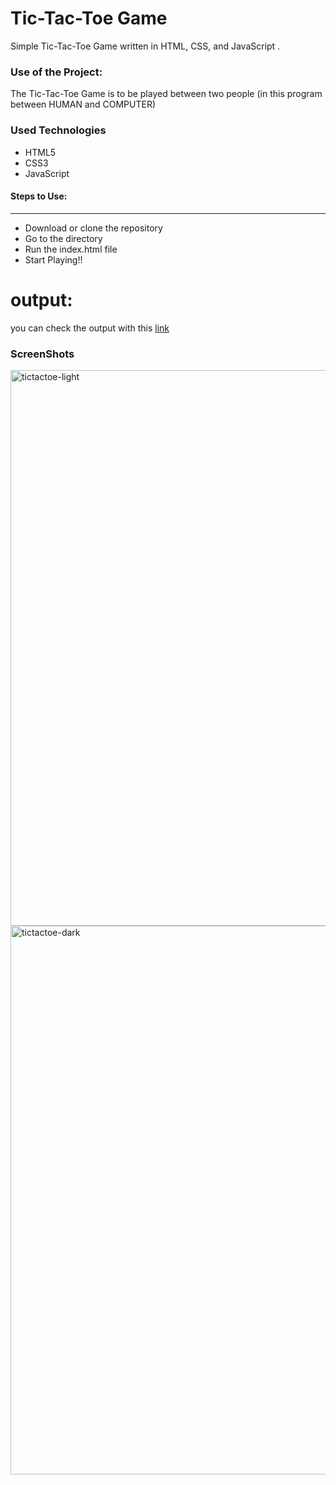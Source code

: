 <h1>Tic-Tac-Toe Game</h1>

<p>Simple Tic-Tac-Toe Game written in HTML, CSS, and JavaScript .</p>

### Use of the Project:

<p>The Tic-Tac-Toe Game is to be played between two people (in this program between HUMAN and COMPUTER)</p>

<h3>Used Technologies</h3>
<ul>
  <li>HTML5</li>
  <li>CSS3</li>
  <li>JavaScript</li>
</ul>

#### Steps to Use:

---

- Download or clone the repository
- Go to the directory
- Run the index.html file
- Start Playing!!

# output:

you can check the output with this [link](https://rahul-dade.github.io/Tic-Tac-Toe/)


<h3> ScreenShots </h3> 

<img width="889" alt="tictactoe-light" src="https://github.com/Rahul-Dade/Tic-Tac-Toe/assets/91328026/ff56437b-6f4c-41e1-9cbe-58b72fed0ec7">
<br>


<img width="878" alt="tictactoe-dark" src="https://github.com/Rahul-Dade/Tic-Tac-Toe/assets/91328026/f6dc5308-1e4a-4240-a2bf-d9820d77f78a">
<br>

